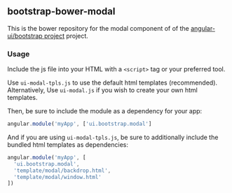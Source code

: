 
## bootstrap-bower-modal

This is the bower repository for the modal component of of the [angular-ui/bootstrap project](https://github.com/angular-ui/bootstrap) project.

### Usage

Include the js file into your HTML with a `<script>` tag or your preferred tool.

Use `ui-modal-tpls.js` to use the default html templates (recommended). Alternatively, Use `ui-modal.js` if you wish to create your own html templates.

Then, be sure to include the module as a dependency for your app:
```js
angular.module('myApp', ['ui.bootstrap.modal']
```



And if you are using `ui-modal-tpls.js`, be sure to additionally include the bundled html templates as dependencies:
```js
angular.module('myApp', [
  'ui.bootstrap.modal',
  'template/modal/backdrop.html',
  'template/modal/window.html'
])
```

